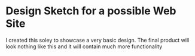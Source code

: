 # Design Sketch for a possible Web Site

I created this soley to showcase a very basic design. The final product will look nothing like this and it will contain much more functionality